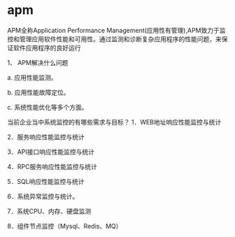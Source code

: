 # apm
APM全称Application Performance Management(应用性有管理),APM致力于监控和管理应用软件性能和可用性。通过监测和诊断复杂应用程序的性能问题，来保证软件应用程序的良好运行

1、 APM解决什么问题

a. 应用性能监测。

b. 应用性能故障定位。

c. 系统性能优化等多个方面。


当前企业当中系统监控的有哪些需求与目标？
1．WEB地址响应性能监控与统计

2．服务响应性能监控与统计

3．API接口响应性能监控与统计

4．RPC服务响应性能监控与统计

5．SQL响应性能监控与统计

6．系统异常监控与统计。

7．系统CPU、内存、硬盘监测

8．组件节点监控（Mysql、Redis、MQ）
